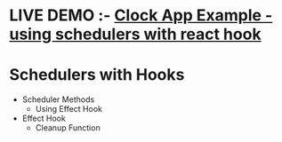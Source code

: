 # LIVE DEMO :-  <a href="https://schedulersnk.ccbp.tech/">Clock App Example - using schedulers with react hook</a>

# Schedulers with Hooks

- Scheduler Methods
  - Using Effect Hook
- Effect Hook
  - Cleanup Function
